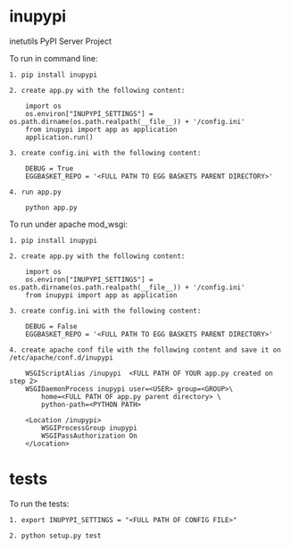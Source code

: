 inupypi
=======

inetutils PyPI Server Project

To run in command line:

    1. pip install inupypi
    
    2. create app.py with the following content:
    
        import os
        os.environ["INUPYPI_SETTINGS"] = os.path.dirname(os.path.realpath(__file__)) + '/config.ini'
        from inupypi import app as application
        application.run()
    
    3. create config.ini with the following content:
    
        DEBUG = True 
        EGGBASKET_REPO = '<FULL PATH TO EGG BASKETS PARENT DIRECTORY>'
    
    4. run app.py 
    
        python app.py

To run under apache mod_wsgi:

    1. pip install inupypi
    
    2. create app.py with the following content:
    
        import os
        os.environ["INUPYPI_SETTINGS"] = os.path.dirname(os.path.realpath(__file__)) + '/config.ini'
        from inupypi import app as application

    3. create config.ini with the following content:
    
        DEBUG = False 
        EGGBASKET_REPO = '<FULL PATH TO EGG BASKETS PARENT DIRECTORY>'

    4. create apache conf file with the following content and save it on /etc/apache/conf.d/inupypi
    
        WSGIScriptAlias /inupypi  <FULL PATH OF YOUR app.py created on step 2>
        WSGIDaemonProcess inupypi user=<USER> group=<GROUP>\
            home=<FULL PATH OF app.py parent directory> \
            python-path=<PYTHON PATH>

        <Location /inupypi>
            WSGIProcessGroup inupypi
            WSGIPassAuthorization On
        </Location>

tests
=====

To run the tests: 

    1. export INUPYPI_SETTINGS = "<FULL PATH OF CONFIG FILE>"

    2. python setup.py test
